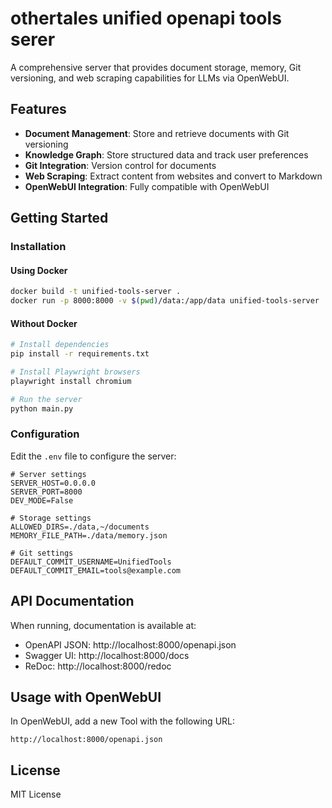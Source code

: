 # othertales unified openapi tools serer

A comprehensive server that provides document storage, memory, Git versioning, and web scraping capabilities for LLMs via OpenWebUI.

## Features

- **Document Management**: Store and retrieve documents with Git versioning
- **Knowledge Graph**: Store structured data and track user preferences
- **Git Integration**: Version control for documents
- **Web Scraping**: Extract content from websites and convert to Markdown
- **OpenWebUI Integration**: Fully compatible with OpenWebUI

## Getting Started

### Installation

#### Using Docker

```bash
docker build -t unified-tools-server .
docker run -p 8000:8000 -v $(pwd)/data:/app/data unified-tools-server
```

#### Without Docker

```bash
# Install dependencies
pip install -r requirements.txt

# Install Playwright browsers
playwright install chromium

# Run the server
python main.py
```

### Configuration

Edit the `.env` file to configure the server:

```
# Server settings
SERVER_HOST=0.0.0.0
SERVER_PORT=8000
DEV_MODE=False

# Storage settings
ALLOWED_DIRS=./data,~/documents
MEMORY_FILE_PATH=./data/memory.json

# Git settings
DEFAULT_COMMIT_USERNAME=UnifiedTools
DEFAULT_COMMIT_EMAIL=tools@example.com
```

## API Documentation

When running, documentation is available at:

- OpenAPI JSON: http://localhost:8000/openapi.json
- Swagger UI: http://localhost:8000/docs
- ReDoc: http://localhost:8000/redoc

## Usage with OpenWebUI

In OpenWebUI, add a new Tool with the following URL:

```
http://localhost:8000/openapi.json
```

## License

MIT License

